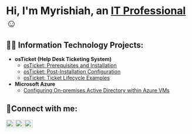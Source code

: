 <h1>Hi, I'm Myrishiah, an <a href="https://linkedin.com/in/myrishiah-ash-43b179b4">IT Professional</a>☺</h1>

<h2>👨‍💻 Information Technology Projects:</h2>

- <b>osTicket (Help Desk Ticketing System)</b>
  - [osTicket: Prerequisites and Installation](https://github.com/mymy9109/osticket-prereqs)
  - [osTicket: Post-Installation Configuration](https://github.com/mymy9109/post-install-config)
  - [osTicket: Ticket Lifecycle Examples](https://github.com/mymy9109/ticket-lifecycle)
- <b>Microsoft Azure</b>
  - [Configuring On-premises Active Directory within Azure VMs](https://github.com/mymy9109/configure-ad)

<h2>🤳Connect with me:</h2>

[<img align="left" alt="Myrishiah | Twitter" width="22px" src="https://cdn.jsdelivr.net/npm/simple-icons@v3/icons/twitter.svg" />][twitter]
[<img align="left" alt="Myrishiah | LinkedIn" width="22px" src="https://cdn.jsdelivr.net/npm/simple-icons@v3/icons/linkedin.svg" />][linkedin]
[<img align="left" alt="Myrishiah | Instagram" width="22px" src="https://cdn.jsdelivr.net/npm/simple-icons@v3/icons/instagram.svg" />][instagram]

[twitter]: https://twitter.com/my_my21
[instagram]: https://www.instagram.com/myrishiah_ash
[linkedin]: https://linkedin.com/in/myrishiah-ash-43b179b4
